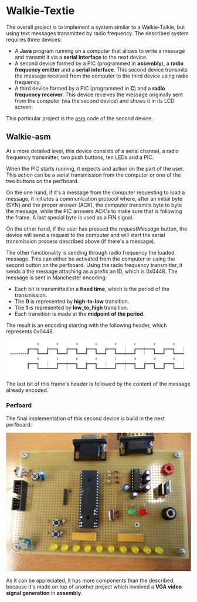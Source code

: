 # Walkie-Textie

The overall project is to implement a system similar to a Walkie-Talkie, but using text messages transmitted by radio frequency.
The described system requires three devices:

* A __Java__ program running on a computer that allows to write a message and transmit it via a __serial interface__ to the next device.
* A second device formed by a PIC (programmed in __assembly__), a __radio frequency emitter__ and a __serial interface__. This second device transmits the message received from the computer to the third device using radio frequency.
* A third device formed by a PIC (programmed in __C__) and a __radio frequency receiver__. This device receives the message originally sent from the computer (via the second device) and shows it in its LCD screen.

This particular project is the [asm](main.asm) code of the second device.

## Walkie-asm

At a more detailed level, this device consists of a serial channel, a radio frequency transmitter, two push buttons, ten LEDs and a PIC.

When the PIC starts running, it expects and action on the part of the user. This action can be a serial transmission from the computer or one of the two buttons on the perfboard.

On the one hand, if it's a message from the computer requesting to load a message, it initiates a communication protocol where, after an initial byte (SYN) and the proper answer (ACK), the computer transmits byte to byte the message, while the PIC answers ACK's to make sure that is following the frame. A last special byte is used as a FIN signal.

On the other hand, if the user has pressed the _requestMessage_ button, the device will send a request to the computer and will start the serial transmission process described above (if there's a message).

The other functionality is sending through radio frequency the loaded message. This can either be activated from the computer or using the second button on the perfboard. Using the radio frequency transmitter, it sends a the message attaching as a prefix an ID, which is 0x0448.
The message is sent in Manchester encoding:
* Each bit is transmitted in a __fixed time__, which is the period of the transmission.
* The __0__ is represented by __high-to-low__ transition.
* The __1__ is represented by __low_to_high__ transition.
* Each transition is made at the __midpoint of the period__.

The result is an encoding starting with the following header, which represents 0x0448.

![header](img/header.png)

The last bit of this frame's header is followed by the content of the message already encoded.

### Perfoard

The final implementation of this second device is build in the next perfboard:

![upper_face](img/up.jpg)

As it can be appreciated, it has more components than the described, because it's made on top of another project which involved a __VGA video signal generation__ in __assembly__.
